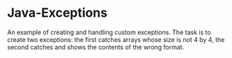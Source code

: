 # Java-Exceptions
An example of creating and handling custom exceptions.
The task is to create two exceptions: the first catches arrays whose size is not 4 by 4, the second catches and shows the contents of the wrong format.
